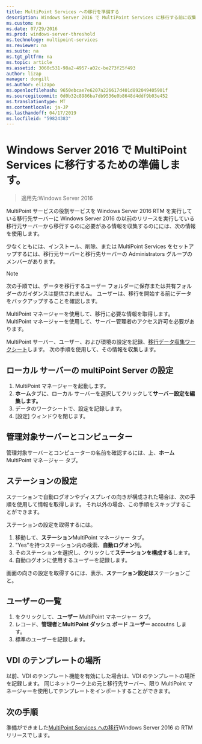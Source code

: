```yaml
---
title: MultiPoint Services への移行を準備する
description: Windows Server 2016 で MultiPoint Services に移行する前に収集する情報について説明します
ms.custom: na
ms.date: 07/29/2016
ms.prod: windows-server-threshold
ms.technology: multipoint-services
ms.reviewer: na
ms.suite: na
ms.tgt_pltfrm: na
ms.topic: article
ms.assetid: 3060c531-98a2-4957-a02c-be273f25f493
author: lizap
manager: dongill
ms.author: elizapo
ms.openlocfilehash: 9650ebcae7e6207a226617d401d892049405901f
ms.sourcegitcommit: 0d0b32c8986ba7db9536e0b8648d4ddf9b03e452
ms.translationtype: MT
ms.contentlocale: ja-JP
ms.lasthandoff: 04/17/2019
ms.locfileid: "59824383"
---
```

# <a name="prepare-to-migrate-to-multipoint-services-in-windows-server-2016"></a>Windows Server 2016 で MultiPoint Services に移行するための準備します。

>適用先:Windows Server 2016

MultiPoint サービスの役割サービスを Windows Server 2016 RTM を実行している移行先サーバーに Windows Server 2016 の以前のリリースを実行している移行元サーバーから移行するのに必要がある情報を収集するのにには、次の情報を使用します。

少なくともには、インストール、削除、または MultiPoint Services をセットアップするには、移行元サーバーと移行先サーバーの Administrators グループのメンバーがあります。

>[!NOTE]
> 次の手順では、データを移行するユーザー フォルダーに保存または共有フォルダーのガイダンスは提供されません。 ユーザーは、移行を開始する前にデータをバックアップすることを確認します。

MultiPoint マネージャーを使用して、移行に必要な情報を取得します。 MultiPoint マネージャーを使用して、サーバー管理者のアクセス許可を必要があります。

MultiPoint サーバー、ユーザー、および環境の設定を記録、[移行データ収集ワークシート](multipoint-services-migration-worksheet.md)します。 次の手順を使用して、その情報を収集します。

## <a name="multipoint-server-settings-for-the-local-server"></a>ローカル サーバーの multiPoint Server の設定
1. MultiPoint マネージャーを起動します。
2. **ホーム**タブに、ローカル サーバーを選択してクリックして**サーバー設定を編集します。**
3. データのワークシートで、設定を記録します。
4. [設定] ウィンドウを閉じます。

## <a name="managed-servers-and-computers"></a>管理対象サーバーとコンピューター

管理対象サーバーとコンピューターの名前を確認するには、上、**ホーム**MultiPoint マネージャー タブ。

## <a name="station-settings"></a>ステーションの設定
ステーションで自動ログオンやディスプレイの向きが構成された場合は、次の手順を使用して情報を取得します。 それ以外の場合、この手順をスキップすることができます。

ステーションの設定を取得するには。

1. 移動して、**ステーション**MultiPoint マネージャー タブ。
2. "Yes"を持つステーション内の検索、**自動ログオン**列。
3. そのステーションを選択し、クリックして**ステーションを構成する**します。
4. 自動ログオンに使用するユーザーを記録します。

画面の向きの設定を取得するには、表示、**ステーション設定は**ステーションごと。

## <a name="list-of-users"></a>ユーザーの一覧
1. をクリックして、**ユーザー** MultiPoint マネージャー タブ。
2. レコード、**管理者**と**MultiPoint ダッシュ ボード ユーザー** accoutns します。
3. 標準のユーザーを記録します。

## <a name="vdi-template-location"></a>VDI のテンプレートの場所
 以前、VDI のテンプレート機能を有効にした場合は、VDI のテンプレートの場所を記録します。 同じネットワーク上の元と移行先サーバー、限り MultiPoint マネージャーを使用してテンプレートをインポートすることができます。
 
## <a name="next-step"></a>次の手順
準備ができました[MultiPoint Services への移行](multipoint-services-migration-steps.md)Windows Server 2016 の RTM リリースでします。